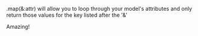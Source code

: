 .map(&:attr) will allow you to loop through your model's attributes and only return those values for the key listed after the '&'

Amazing!